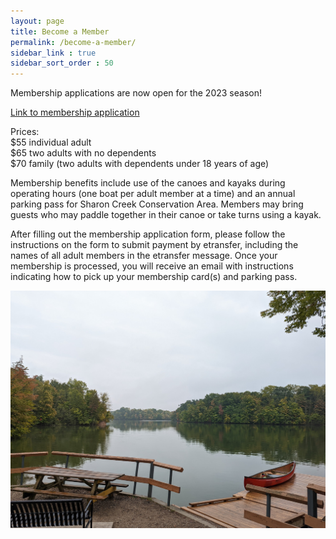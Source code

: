 ```yaml
---
layout: page
title: Become a Member
permalink: /become-a-member/
sidebar_link : true
sidebar_sort_order : 50 
---
```


Membership applications are now open for the 2023 season!

[Link to membership application](https://www.facebook.com/LondonCanoeClubON/)

Prices:  
$55 individual adult  
$65 two adults with no dependents  
$70 family (two adults with dependents under 18 years of age)

Membership benefits include use of the canoes and kayaks during operating hours (one boat per adult member at a time) and an annual parking pass for Sharon Creek Conservation Area. Members may bring guests who may paddle together in their canoe or take turns using a kayak.

After filling out the membership application form, please follow the instructions on the form to submit payment by etransfer, including the names of all adult members in the etransfer message. Once your membership is processed, you will receive an email with instructions indicating how to pick up your membership card(s) and parking pass.

![Dock-from-land](/images/dock.jpg)
